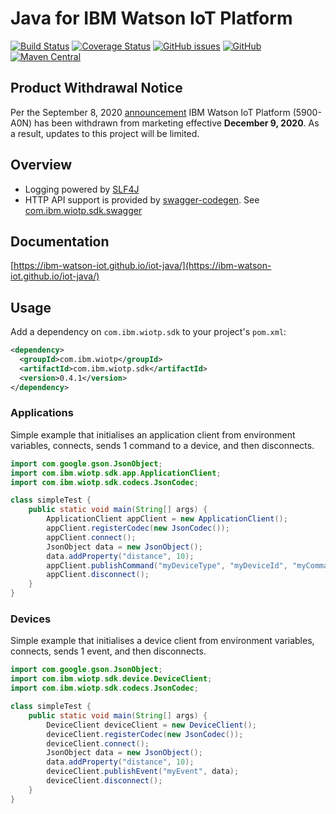 # Java for IBM Watson IoT Platform

[![Build Status](https://travis-ci.org/ibm-watson-iot/iot-java.svg?branch=master)](https://travis-ci.org/ibm-watson-iot/iot-java)
[![Coverage Status](https://coveralls.io/repos/github/ibm-watson-iot/iot-java/badge.svg?branch=master)](https://coveralls.io/github/ibm-watson-iot/iot-java?branch=master)
[![GitHub issues](https://img.shields.io/github/issues/ibm-watson-iot/iot-java.svg)](https://github.com/ibm-watson-iot/iot-java/issues)
[![GitHub](https://img.shields.io/github/license/ibm-watson-iot/iot-java.svg)](https://github.com/ibm-watson-iot/iot-java/blob/master/LICENSE)
[![Maven Central](https://img.shields.io/maven-central/v/com.ibm.wiotp/com.ibm.wiotp.sdk.svg)](https://search.maven.org/search?q=g:com.ibm.wiotp)


## Product Withdrawal Notice
Per the September 8, 2020 [announcement](https://www-01.ibm.com/common/ssi/cgi-bin/ssialias?subtype=ca&infotype=an&appname=iSource&supplier=897&letternum=ENUS920-136#rprodnx) IBM Watson IoT Platform (5900-A0N) has been withdrawn from marketing effective **December 9, 2020**.  As a result, updates to this project will be limited.


## Overview

- Logging powered by [SLF4J](https://www.slf4j.org/manual.html)
- HTTP API support is provided by [swagger-codegen](https://github.com/swagger-api/swagger-codegen). See [com.ibm.wiotp.sdk.swagger](https://github.com/ibm-watson-iot/swagger-java)


## Documentation

[https://ibm-watson-iot.github.io/iot-java/](https://ibm-watson-iot.github.io/iot-java/)


## Usage

Add a dependency on `com.ibm.wiotp.sdk` to your project's `pom.xml`:

```xml
<dependency>
  <groupId>com.ibm.wiotp</groupId>
  <artifactId>com.ibm.wiotp.sdk</artifactId>
  <version>0.4.1</version>
</dependency>
```

### Applications

Simple example that initialises an application client from environment variables, connects, sends 1 command to a device, and then disconnects.

```java
import com.google.gson.JsonObject;
import com.ibm.wiotp.sdk.app.ApplicationClient;
import com.ibm.wiotp.sdk.codecs.JsonCodec;

class simpleTest {
	public static void main(String[] args) {
		ApplicationClient appClient = new ApplicationClient();
		appClient.registerCodec(new JsonCodec());
		appClient.connect();
		JsonObject data = new JsonObject();
		data.addProperty("distance", 10);
		appClient.publishCommand("myDeviceType", "myDeviceId", "myCommand", data);
		appClient.disconnect();
	}
}
```


### Devices

Simple example that initialises a device client from environment variables, connects, sends 1 event, and then disconnects.

```java
import com.google.gson.JsonObject;
import com.ibm.wiotp.sdk.device.DeviceClient;
import com.ibm.wiotp.sdk.codecs.JsonCodec;

class simpleTest {
	public static void main(String[] args) {
		DeviceClient deviceClient = new DeviceClient();
		deviceClient.registerCodec(new JsonCodec());
		deviceClient.connect();
		JsonObject data = new JsonObject();
		data.addProperty("distance", 10);
		deviceClient.publishEvent("myEvent", data);
		deviceClient.disconnect();
	}
}
```
